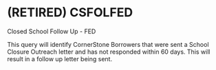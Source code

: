 # (RETIRED) CSFOLFED
Closed School Follow Up - FED

This query will identify CornerStone Borrowers that were sent a School Closure Outreach letter and has not responded within 60 days.  This will result in a follow up letter being sent.
